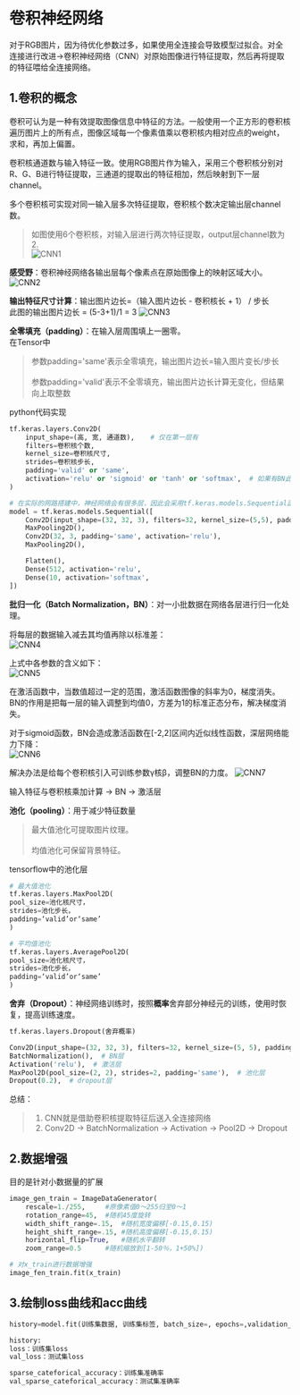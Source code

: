 # 卷积神经网络
对于RGB图片，因为待优化参数过多，如果使用全连接会导致模型过拟合。对全连接进行改进->卷积神经网络（CNN）对原始图像进行特征提取，然后再将提取的特征喂给全连接网络。

## 1.卷积的概念
卷积可认为是一种有效提取图像信息中特征的方法。一般使用一个正方形的卷积核遍历图片上的所有点，图像区域每一个像素值乘以卷积核内相对应点的weight，求和，再加上偏置。

卷积核通道数与输入特征一致。使用RGB图片作为输入，采用三个卷积核分别对R、G、B进行特征提取，三通道的提取出的特征相加，然后映射到下一层channel。

多个卷积核可实现对同一输入层多次特征提取，卷积核个数决定输出层channel数。
> 如图使用6个卷积核，对输入层进行两次特征提取，output层channel数为2.<br>
> ![CNN1]()

**感受野**：卷积神经网络各输出层每个像素点在原始图像上的映射区域大小。
![CNN2]()

**输出特征尺寸计算**：输出图片边长=（输入图片边长 - 卷积核长 + 1） / 步长<br>
此图的输出图片边长 = (5-3+1)/1 = 3
![CNN3]()

**全零填充（padding）**：在输入层周围填上一圈零。<br>
在Tensor中
> 参数padding='same'表示全零填充，输出图片边长=输入图片变长/步长<br>
> <br>
> 参数padding='valid'表示不全零填充，输出图片边长计算无变化，但结果向上取整数

python代码实现
```py
tf.keras.layers.Conv2D(
	input_shape=(高, 宽, 通道数),	# 仅在第一层有
	filters=卷积核个数,
	kernel_size=卷积核尺寸,
	strides=卷积核步长,
	padding='valid' or 'same',
	activation='relu' or 'sigmoid' or 'tanh' or 'softmax',	# 如果有BN此层不写
)

# 在实际的网路搭建中，神经网络会有很多层，因此会采用tf.keras.models.Sequential函数进行搭建
model = tf.keras.models.Sequential([
	Conv2D(input_shape=(32, 32, 3), filters=32, kernel_size=(5,5), padding='same', activation='relu'),
	MaxPooling2D(),
	Conv2D(32, 3, padding='same', activation='relu'),	
	MaxPooling2D(),

	Flatten(),
	Dense(512, activation='relu',
	Dense(10, activation='softmax',
])
```

**批归一化（Batch Normalization，BN）**：对一小批数据在网络各层进行归一化处理。<br>

将每层的数据输入减去其均值再除以标准差：<br>
![CNN4]()

上式中各参数的含义如下：<br>
![CNN5]()

在激活函数中，当数值超过一定的范围，激活函数图像的斜率为0，梯度消失。BN的作用是把每一层的输入调整到均值0，方差为1的标准正态分布，解决梯度消失。

对于sigmoid函数，BN会造成激活函数在[-2,2]区间内近似线性函数，深层网络能力下降：<br>
![CNN6]()

解决办法是给每个卷积核引入可训练参数γ核β，调整BN的力度。
![CNN7]()

输入特征与卷积核乘加计算 -> BN -> 激活层

**池化（pooling）**：用于减少特征数量
> 最大值池化可提取图片纹理。<br>
> <br>
> 均值池化可保留背景特征。<br>

tensorflow中的池化层
```py
# 最大值池化
tf.keras.layers.MaxPool2D(
pool_size=池化核尺寸，
strides=池化步长，
padding=‘valid’or‘same’
)

# 平均值池化
tf.keras.layers.AveragePool2D(
pool_size=池化核尺寸，
strides=池化步长，
padding=‘valid’or‘same’
)
```

**舍弃（Dropout）**：神经网络训练时，按照**概率**舍弃部分神经元的训练，使用时恢复，提高训练速度。

```py
tf.keras.layers.Dropout(舍弃概率)

Conv2D(input_shape=(32, 32, 3), filters=32, kernel_size=(5, 5), padding='same'),  # 卷积层
BatchNormalization(),  # BN层
Activation('relu'),  # 激活层
MaxPool2D(pool_size=(2, 2), strides=2, padding='same'),  # 池化层
Dropout(0.2),  # dropout层
```

总结：
> 1. CNN就是借助卷积核提取特征后送入全连接网络
> 2. Conv2D -> BatchNormalization -> Activation -> Pool2D -> Dropout

## 2.数据增强
目的是针对小数据量的扩展
```py
image_gen_train = ImageDataGenerator(
	rescale=1./255, 	#原像素值0～255归至0～1
	rotation_range=45, 	#随机45度旋转
	width_shift_range=.15, 	#随机宽度偏移[-0.15,0.15)
	height_shift_range=.15, #随机高度偏移[-0.15,0.15)
	horizontal_flip=True, 	#随机水平翻转
	zoom_range=0.5 		#随机缩放到[1-50％，1+50%])

# 对x_train进行数据增强
image_fen_train.fit(x_train)
```

## 3.绘制loss曲线和acc曲线
```py
history=model.fit(训练集数据, 训练集标签, batch_size=, epochs=,validation_split=用作测试数据的比例,validation_data=测试集,shuffle=True, validation_freq=测试频率)

history:
loss：训练集loss
val_loss：测试集loss

sparse_cateforical_accuracy：训练集准确率
val_sparse_cateforical_accuracy：测试集准确率
```
